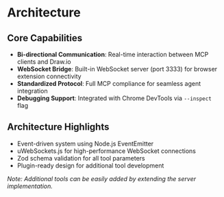 # Architecture

## Core Capabilities
- **Bi-directional Communication**: Real-time interaction between MCP clients and Draw.io
- **WebSocket Bridge**: Built-in WebSocket server (port 3333) for browser extension connectivity
- **Standardized Protocol**: Full MCP compliance for seamless agent integration
- **Debugging Support**: Integrated with Chrome DevTools via `--inspect` flag

## Architecture Highlights
- Event-driven system using Node.js EventEmitter
- uWebSockets.js for high-performance WebSocket connections
- Zod schema validation for all tool parameters
- Plugin-ready design for additional tool development

*Note: Additional tools can be easily added by extending the server implementation.*
